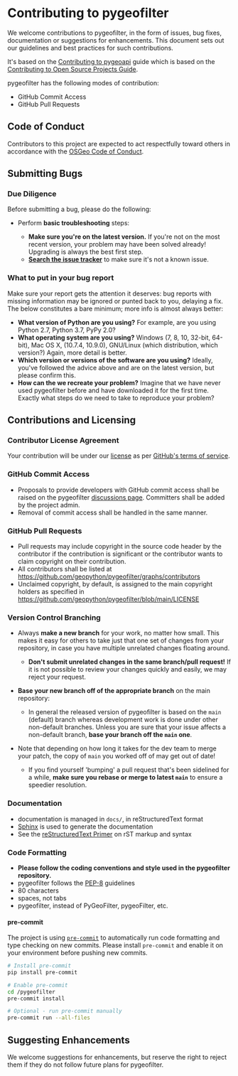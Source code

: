 # Contributing to pygeofilter

We welcome contributions to pygeofilter, in the form of issues, bug fixes, documentation or suggestions for enhancements. This document sets out our guidelines and best practices for such contributions.

It's based on the [Contributing to pygeoapi](https://github.com/geopython/pygeoapi/blob/master/CONTRIBUTING.md) guide which is based on the [Contributing to Open Source Projects
Guide](https://contribution-guide-org.readthedocs.io/).

pygeofilter has the following modes of contribution:

- GitHub Commit Access
- GitHub Pull Requests

## Code of Conduct

Contributors to this project are expected to act respectfully toward others in accordance with the [OSGeo Code of Conduct](https://www.osgeo.org/code_of_conduct).

## Submitting Bugs

### Due Diligence

Before submitting a bug, please do the following:

* Perform __basic troubleshooting__ steps:

    * __Make sure you're on the latest version.__ If you're not on the most
      recent version, your problem may have been solved already! Upgrading is
      always the best first step.
    * [__Search the issue
      tracker__](https://github.com/geopython/pygeofilter/issues)
      to make sure it's not a known issue.

### What to put in your bug report

Make sure your report gets the attention it deserves: bug reports with missing information may be ignored or punted back to you, delaying a fix.  The below constitutes a bare minimum; more info is almost always better:

* __What version of Python are you using?__ For example, are you using Python 2.7, Python 3.7, PyPy 2.0?
* __What operating system are you using?__ Windows (7, 8, 10, 32-bit, 64-bit), Mac OS X,  (10.7.4, 10.9.0), GNU/Linux (which distribution, which version?) Again, more detail is better.
* __Which version or versions of the software are you using?__ Ideally, you've followed the advice above and are on the latest version, but please confirm this.
* __How can the we recreate your problem?__ Imagine that we have never used pygeofilter before and have downloaded it for the first time. Exactly what steps do we need to take to reproduce your problem?

## Contributions and Licensing

### Contributor License Agreement

Your contribution will be under our [license](https://github.com/geopython/pygeofilter/blob/main/LICENSE) as per [GitHub's terms of service](https://help.github.com/articles/github-terms-of-service/#6-contributions-under-repository-license).

### GitHub Commit Access

* Proposals to provide developers with GitHub commit access shall be raised on the pygeofilter [discussions page](https://github.com/geopython/pygeofilter/discussions). Committers shall be added by the project admin.
* Removal of commit access shall be handled in the same manner.

### GitHub Pull Requests

* Pull requests may include copyright in the source code header by the contributor if the contribution is significant or the contributor wants to claim copyright on their contribution.
* All contributors shall be listed at https://github.com/geopython/pygeofilter/graphs/contributors
* Unclaimed copyright, by default, is assigned to the main copyright holders as specified in https://github.com/geopython/pygeofilter/blob/main/LICENSE

### Version Control Branching

* Always __make a new branch__ for your work, no matter how small. This makes it easy for others to take just that one set of changes from your repository, in case you have multiple unrelated changes floating around.

    * __Don't submit unrelated changes in the same branch/pull request!__ If it is not possible to review your changes quickly and easily, we may reject your request.

* __Base your new branch off of the appropriate branch__ on the main repository:

    * In general the released version of pygeofilter is based on the ``main`` (default) branch whereas development work is done under other non-default branches. Unless you are sure that your issue affects a non-default branch, __base your branch off the ``main`` one__.

* Note that depending on how long it takes for the dev team to merge your
  patch, the copy of ``main`` you worked off of may get out of date!
    * If you find yourself 'bumping' a pull request that's been sidelined for a while, __make sure you rebase or merge to latest ``main``__ to ensure a speedier resolution.

### Documentation

* documentation is managed in `docs/`, in reStructuredText format
* [Sphinx](https://www.sphinx-doc.org) is used to generate the documentation
* See the [reStructuredText Primer](https://www.sphinx-doc.org/en/master/usage/restructuredtext/basics.html) on rST markup and syntax


### Code Formatting

* __Please follow the coding conventions and style used in the pygeofilter repository.__
* pygeofilter follows the [PEP-8](http://www.python.org/dev/peps/pep-0008/) guidelines
* 80 characters
* spaces, not tabs
* pygeofilter, instead of PyGeoFilter, pygeoFilter, etc.


#### **pre-commit**
The project is using [`pre-commit`](https://pre-commit.com) to automatically run code formatting and type checking on new commits. Please install `pre-commit` and enable it on your environment before pushing new commits.

```bash
# Install pre-commit
pip install pre-commit

# Enable pre-commit
cd /pygeofilter
pre-commit install

# Optional - run pre-commit manually
pre-commit run --all-files
```

## Suggesting Enhancements

We welcome suggestions for enhancements, but reserve the right to reject them if they do not follow future plans for pygeofilter.
